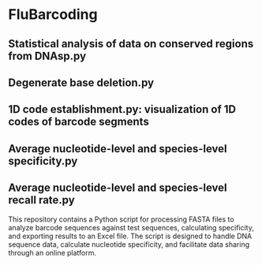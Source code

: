 # FluBarcoding
## Statistical analysis of data on conserved regions from DNAsp.py

## Degenerate base deletion.py
## 1D code establishment.py: visualization of 1D codes of barcode segments
## Average nucleotide-level and species-level specificity.py
## Average nucleotide-level and species-level recall rate.py
This repository contains a Python script for processing FASTA files to analyze barcode sequences against test sequences, calculating specificity, and exporting results to an Excel file. The script is designed to handle DNA sequence data, calculate nucleotide specificity, and facilitate data sharing through an online platform.
